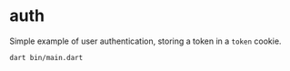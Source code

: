 # auth
Simple example of user authentication, storing a token in a `token` cookie.

```bash
dart bin/main.dart
```